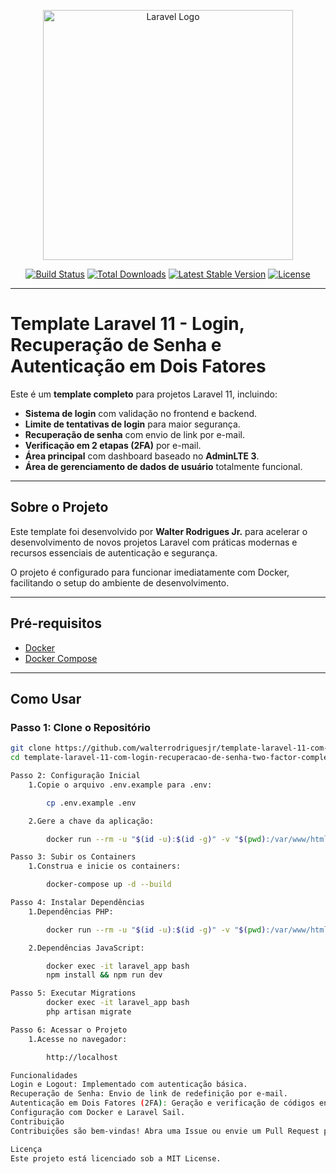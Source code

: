 <p align="center"><a href="https://laravel.com" target="_blank"><img src="https://raw.githubusercontent.com/laravel/art/master/logo-lockup/5%20SVG/2%20CMYK/1%20Full%20Color/laravel-logolockup-cmyk-red.svg" width="400" alt="Laravel Logo"></a></p>

<p align="center">
<a href="https://github.com/laravel/framework/actions"><img src="https://github.com/laravel/framework/workflows/tests/badge.svg" alt="Build Status"></a>
<a href="https://packagist.org/packages/laravel/framework"><img src="https://img.shields.io/packagist/dt/laravel/framework" alt="Total Downloads"></a>
<a href="https://packagist.org/packages/laravel/framework"><img src="https://img.shields.io/packagist/v/laravel/framework" alt="Latest Stable Version"></a>
<a href="https://packagist.org/packages/laravel/framework"><img src="https://img.shields.io/packagist/l/laravel/framework" alt="License"></a>
</p>

---

# Template Laravel 11 - Login, Recuperação de Senha e Autenticação em Dois Fatores

Este é um **template completo** para projetos Laravel 11, incluindo:

- **Sistema de login** com validação no frontend e backend.
- **Limite de tentativas de login** para maior segurança.
- **Recuperação de senha** com envio de link por e-mail.
- **Verificação em 2 etapas (2FA)** por e-mail.
- **Área principal** com dashboard baseado no **AdminLTE 3**.
- **Área de gerenciamento de dados de usuário** totalmente funcional.

---

## Sobre o Projeto

Este template foi desenvolvido por **Walter Rodrigues Jr.** para acelerar o desenvolvimento de novos projetos Laravel com práticas modernas e recursos essenciais de autenticação e segurança.

O projeto é configurado para funcionar imediatamente com Docker, facilitando o setup do ambiente de desenvolvimento.

---

## Pré-requisitos

- [Docker](https://www.docker.com/)
- [Docker Compose](https://docs.docker.com/compose/)

---

## Como Usar

### Passo 1: Clone o Repositório

```bash
git clone https://github.com/walterrodriguesjr/template-laravel-11-com-login-recuperacao-de-senha-two-factor-completo.git
cd template-laravel-11-com-login-recuperacao-de-senha-two-factor-completo

Passo 2: Configuração Inicial
    1.Copie o arquivo .env.example para .env:

        cp .env.example .env

    2.Gere a chave da aplicação:

        docker run --rm -u "$(id -u):$(id -g)" -v "$(pwd):/var/www/html" -w /var/www/html laravelsail/php82-composer:latest php artisan key:generate

Passo 3: Subir os Containers
    1.Construa e inicie os containers:

        docker-compose up -d --build

Passo 4: Instalar Dependências
    1.Dependências PHP:

        docker run --rm -u "$(id -u):$(id -g)" -v "$(pwd):/var/www/html" -w /var/www/html laravelsail/php82-composer:latest composer install

    2.Dependências JavaScript:

        docker exec -it laravel_app bash
        npm install && npm run dev

Passo 5: Executar Migrations
        docker exec -it laravel_app bash
        php artisan migrate

Passo 6: Acessar o Projeto
    1.Acesse no navegador: 

        http://localhost

Funcionalidades
Login e Logout: Implementado com autenticação básica.
Recuperação de Senha: Envio de link de redefinição por e-mail.
Autenticação em Dois Fatores (2FA): Geração e verificação de códigos enviados por e-mail.
Configuração com Docker e Laravel Sail.
Contribuição
Contribuições são bem-vindas! Abra uma Issue ou envie um Pull Request para sugerir melhorias.

Licença
Este projeto está licenciado sob a MIT License.   






